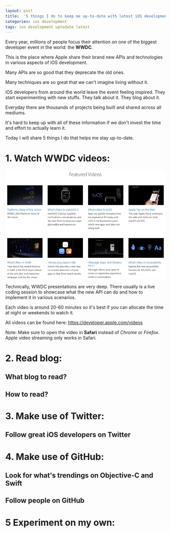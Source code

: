 ```yaml
---
layout: post
title:  '5 things I do to keep me up-to-date with latest iOS development'
categories: ios development
tags: ios development uptodate latest
---
```


Every year, millions of people focus their attention on one of the biggest developer event in the world: the **WWDC**.

This is the place where Apple share their brand new APIs and technologies in various aspects of iOS development.

Many APIs are so good that they deprecate the old ones.

Many techniques are so great that we can't imagine living without it.

iOS developers from around the world leave the event feeling inspired. They start experimenting with new stuffs. They talk about it. They blog about it.

Everyday there are thousands of projects being built and shared across all mediums.

It's hard to keep up with all of these information if we don't invest the time and effort to actually learn it.

Today I will share 5 things I do that helps me stay up-to-date.

# 1. Watch WWDC videos:

![wwdc 2016 videos](/images/5-things-i-do-to-keep-me-up-to-date-with-latest-ios-development/wwdc-videos.jpg)

Technically, WWDC presentations are very deep. There usually is a live coding session to showcase what the new API can do and how to implement it in various scenarios.

Each video is around 20-60 minutes so it's best if you can allocate the time at night or weekends to watch it.

All videos can be found here: <https://developer.apple.com/videos>

Note: Make sure to open the video in **Safari** instead of *Chrome* or *Firefox*. Apple video streaming only works in Safari.

# 2. Read blog:

## What blog to read?

## How to read?

# 3. Make use of Twitter:

## Follow great iOS developers on Twitter

# 4. Make use of GitHub:

## Look for what's trendings on Objective-C and Swift

## Follow people on GitHub

# 5 Experiment on my own:
